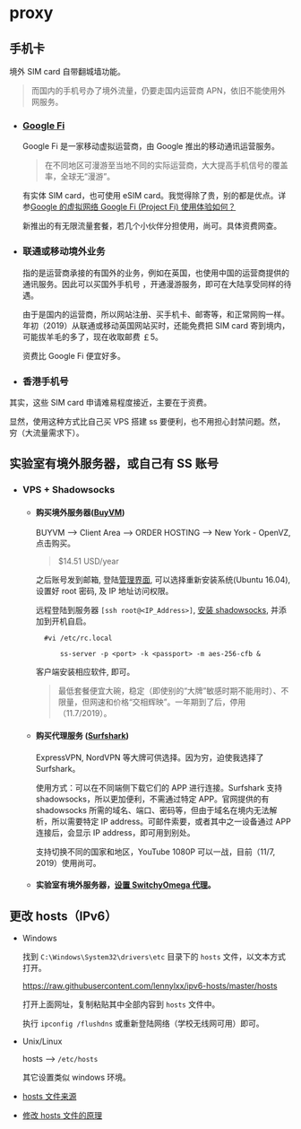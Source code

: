 # proxy

## 手机卡

境外 SIM card 自带翻城墙功能。
> 而国内的手机号办了境外流量，仍要走国内运营商 APN，依旧不能使用外网服务。 

- ### [Google Fi](https://fi.google.com/)

    Google Fi 是一家移动虚拟运营商，由 Google 推出的移动通讯运营服务。
    > 在不同地区可漫游至当地不同的实际运营商，大大提高手机信号的覆盖率，全球无“漫游”。

    有实体 SIM card，也可使用 eSIM card。我觉得除了贵，别的都是优点。详参[Google 的虚拟网络 Google Fi (Project Fi) 使用体验如何？](https://www.zhihu.com/question/29858718)

    新推出的有无限流量套餐，若几个小伙伴分担使用，尚可。具体资费网查。

- ### 联通或移动境外业务

    指的是运营商承接的有国外的业务，例如在英国，也使用中国的运营商提供的通讯服务。因此可以买国外手机号 ，开通漫游服务，即可在大陆享受同样的待遇。

    由于是国内的运营商，所以网站注册、买手机卡、邮寄等，和正常网购一样。年初（2019）从联通或移动英国网站买时，还能免费把 SIM card 寄到境内，可能拔羊毛的多了，现在收取邮费 ￡5。

    资费比 Google Fi 便宜好多。

- ### 香港手机号

其实，这些 SIM card 申请难易程度接近，主要在于资费。

显然，使用这种方式比自己买 VPS 搭建 ss 要便利，也不用担心封禁问题。然，穷（大流量需求下）。

## 实验室有境外服务器，或自己有 SS 账号

- ### VPS + Shadowsocks

    + #### 购买境外服务器([BuyVM](https://buyvm.net/))

        BUYVM --> Client Area --> ORDER HOSTING --> New York - OpenVZ, 点击购买。

        > $14.51 USD/year

        之后账号发到邮箱, 登陆[管理界面](https://manage.buyvm.net/), 可以选择重新安装系统(Ubuntu 16.04), 设置好 root 密码, 及 IP 地址访问权限。

        远程登陆到服务器 `[ssh root@<IP_Address>]`, [安装 shadowsocks](https://www.linuxbabe.com/ubuntu/shadowsocks-libev-proxy-server-ubuntu-16-04-17-10), 并添加到开机自启。

            #vi /etc/rc.local

                ss-server -p <port> -k <passport> -m aes-256-cfb &

        客户端安装相应软件, 即可。

        > 最低套餐便宜大碗，稳定（即使别的“大牌”敏感时期不能用时）、不限量，但网速和价格“交相辉映”。一年期到了后，停用（11.7/2019）。
    
    + #### 购买代理服务 ([Surfshark](https://www.surfsharkchina.com/))

        ExpressVPN, NordVPN 等大牌可供选择。因为穷，迫使我选择了 Surfshark。

        使用方式：可以在不同端侧下载它们的 APP 进行连接。Surfshark 支持 shadowsocks，所以更加便利，不需通过特定 APP。官网提供的有 shadowsocks 所需的域名、端口、密码等，但由于域名在境内无法解析，所以需要特定 IP address。可邮件索要，或者其中之一设备通过 APP 连接后，会显示 IP address，即可用到别处。

        支持切换不同的国家和地区，YouTube 1080P 可以一战，目前（11/7, 2019）使用尚可。

    + #### 实验室有境外服务器，[设置 SwitchyOmega 代理](https://github.com/FelisCatus/SwitchyOmega/releases)。

## 更改 hosts（IPv6）

- Windows

    找到 `C:\Windows\System32\drivers\etc` 目录下的 `hosts` 文件，以文本方式打开。

    https://raw.githubusercontent.com/lennylxx/ipv6-hosts/master/hosts

    打开上面网址，复制粘贴其中全部内容到 `hosts` 文件中。

    执行 `ipconfig /flushdns` 或重新登陆网络（学校无线网可用）即可。

- Unix/Linux

    hosts --> `/etc/hosts`

    其它设置类似 windows 环境。

- [hosts 文件来源](https://github.com/lennylxx/ipv6-hosts)

- [修改 hosts 文件的原理](https://www.zhihu.com/question/19782572)
